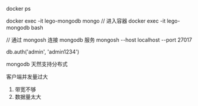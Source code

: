 docker ps

docker exec -it lego-mongodb mongo
// 进入容器
docker exec -it lego-mongodb bash

// 通过 mongosh 连接 mongodb 服务
mongosh --host localhost --port 27017

db.auth('admin', 'admin1234')

mongodb 天然支持分布式

客户端并发量过大

1. 带宽不够
2. 数据量太大
